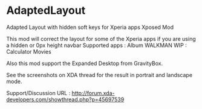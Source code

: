 AdaptedLayout
=============

Adapted Layout with hidden soft keys for Xperia apps Xposed Mod

This mod will correct the layout for some of the Xperia apps if you are using a hidden or 0px height navbar
Supported apps :
  Album
  WALKMAN
WIP :
  Calculator
  Movies

Also this mod support the Expanded Desktop from GravityBox.

See the screenshots on XDA thread for the result in portrait and landscape mode.

Support/Discussion URL : http://forum.xda-developers.com/showthread.php?p=45697539
